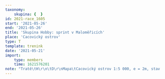 ```yaml
---
taxonomy:
    skupina: {  }
id: 2021-race_1605
start: '2021-05-26'
end: '2021-05-26'
title: 'Skupina Hobby: sprint v Maloměřicích'
place: 'Cacovický ostrov'
type: T
template: trenink
date: '2021-05-21'
import:
    type: members
    time: 1621576201
note: "Tratě\tH\r\n\tD\r\nMapa\tCacovický ostrov 1:5 000, e = 2m, stav 2015\r\nNa kontrolách\tlampiony"
---
```



